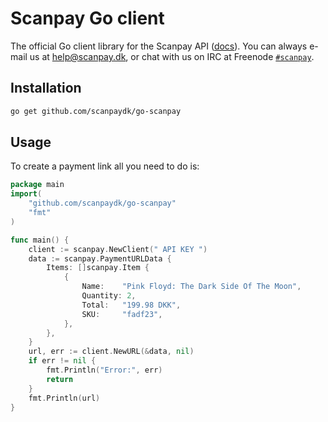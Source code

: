 # Scanpay Go client

The official Go client library for the Scanpay API ([docs](https://docs.scanpay.dk/)). You can always e-mail us at [help@scanpay.dk](mailto:help@scanpay.dk), or chat with us on IRC at Freenode [`#scanpay`](https://webchat.freenode.net?randomnick=1&channels=scanpay&prompt=1).

## Installation

```bash
go get github.com/scanpaydk/go-scanpay
```

## Usage

To create a payment link all you need to do is:

```go
package main
import(
    "github.com/scanpaydk/go-scanpay"
    "fmt"
)

func main() {
    client := scanpay.NewClient(" API KEY ")
    data := scanpay.PaymentURLData {
        Items: []scanpay.Item {
            {
                Name:    "Pink Floyd: The Dark Side Of The Moon",
                Quantity: 2,
                Total:   "199.98 DKK",
                SKU:     "fadf23",
            },
        },
    }
    url, err := client.NewURL(&data, nil)
    if err != nil {
        fmt.Println("Error:", err)
        return
    }
    fmt.Println(url)
}
```
